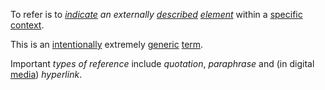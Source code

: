 To refer is to *[indicate](https://github.com/gcassel/Modular-Organization-Terminology/blob/master/terms/indicate.md) an externally [described](https://github.com/gcassel/Modular-Organization-Terminology/blob/master/terms/describe.md) [element](https://github.com/gcassel/Modular-Organization-Terminology/blob/master/terms/element.md)* within a [specific](https://github.com/gcassel/Modular-Organization-Terminology/blob/master/terms/specific.md) [context](https://github.com/gcassel/Modular-Organization-Terminology/blob/master/terms/context.md).

This is an [intentionally](https://github.com/gcassel/Modular-Organization-Terminology/blob/master/terms/intention.md) extremely [generic](https://github.com/gcassel/Modular-Organization-Terminology/blob/master/terms/generic.md) [term](https://github.com/gcassel/Modular-Organization-Terminology/blob/master/terms/term.md).

Important *types of reference* include *quotation*, *paraphrase* and (in digital [media](https://github.com/gcassel/Modular-Organization-Terminology/blob/master/terms/media.md)) *hyperlink*.
